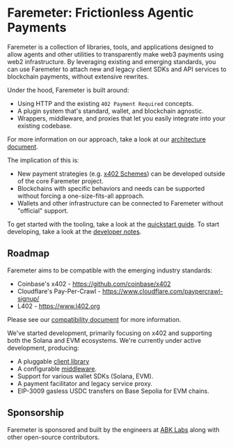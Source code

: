 # Faremeter: Frictionless Agentic Payments

Faremeter is a collection of libraries, tools, and applications designed to allow agents and other utilities to transparently make web3 payments using web2 infrastructure. By leveraging existing and emerging standards, you can use Faremeter to attach new and legacy client SDKs and API services to blockchain payments, without extensive rewrites.

Under the hood, Faremeter is built around:

- Using HTTP and the existing `402 Payment Required` concepts.
- A plugin system that's standard, wallet, and blockchain agnostic.
- Wrappers, middleware, and proxies that let you easily integrate into your existing codebase.

For more information on our approach, take a look at our [architecture document](./ARCHITECTURE.md).

The implication of this is:

- New payment strategies (e.g. [x402 Schemes](https://github.com/coinbase/x402?tab=readme-ov-file#schemes)) can be developed outside of the core Faremeter project.
- Blockchains with specific behaviors and needs can be supported without forcing a one-size-fits-all approach.
- Wallets and other infrastructure can be connected to Faremeter without "official" support.

To get started with the tooling, take a look at the [quickstart guide](./QUICKSTART.md). To start developing, take a look at the [developer notes](./DEV.md).

## Roadmap

Faremeter aims to be compatible with the emerging industry standards:

- Coinbase's x402 - https://github.com/coinbase/x402
- Cloudflare's Pay-Per-Crawl - https://www.cloudflare.com/paypercrawl-signup/
- L402 - https://www.l402.org

Please see our [compatibility document](./COMPATIBILITY.md) for more information.

We've started development, primarily focusing on x402 and supporting both the Solana and EVM ecosystems. We're currently under active development, producing:

- A pluggable [client library](./packages/fetch)
- A configurable [middleware](./packages/middleware).
- Support for various wallet SDKs (Solana, EVM).
- A payment facilitator and legacy service proxy.
- EIP-3009 gasless USDC transfers on Base Sepolia for EVM chains.

## Sponsorship

Faremeter is sponsored and built by the engineers at [ABK Labs](https://abklabs.com) along with other open-source contributors.
